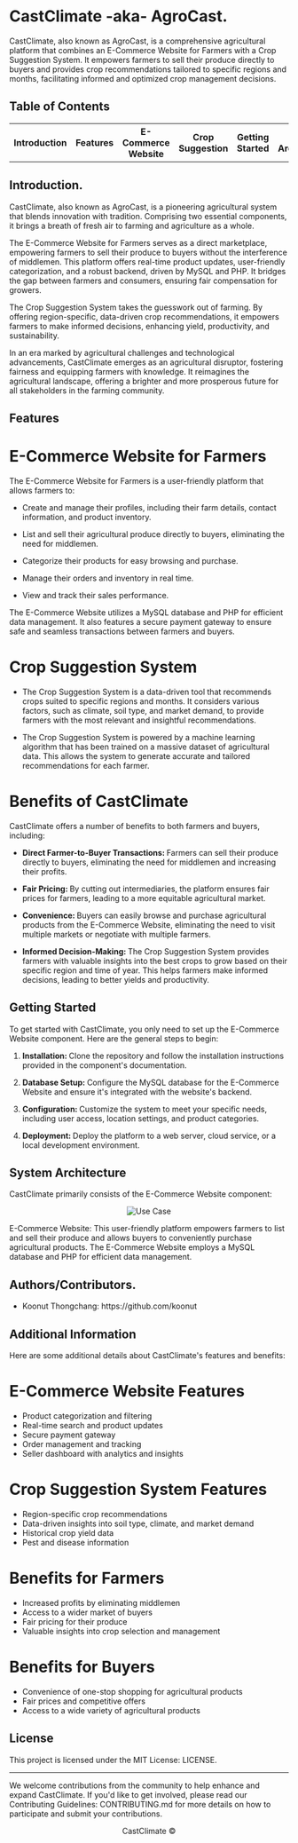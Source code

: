 # CastClimate -aka- AgroCast.
<p>CastClimate, also known as AgroCast, is a comprehensive agricultural platform that combines an E-Commerce Website for Farmers with a Crop Suggestion System. It empowers farmers to sell their produce directly to buyers and provides crop recommendations tailored to specific regions and months, facilitating informed and optimized crop management decisions.</p>

## Table of Contents

<table>
    <th>Introduction</th>
    <th>Features</th>
    <th>E-Commerce Website</th>
    <th>Crop Suggestion</th>
    <th>Getting Started</th>
    <th>System Architecture</th>
    <th>Authors/Contributors/th>
    <th>Additional Information</th>
    <th>License</th>
</table>

## Introduction.
<p>CastClimate, also known as AgroCast, is a pioneering agricultural system that blends innovation with tradition. Comprising two essential components, it brings a breath of fresh air to farming and agriculture as a whole.</p>
<p>The E-Commerce Website for Farmers serves as a direct marketplace, empowering farmers to sell their produce to buyers without the interference of middlemen. This platform offers real-time product updates, user-friendly categorization, and a robust backend, driven by MySQL and PHP. It bridges the gap between farmers and consumers, ensuring fair compensation for growers.</p>
<p>The Crop Suggestion System takes the guesswork out of farming. By offering region-specific, data-driven crop recommendations, it empowers farmers to make informed decisions, enhancing yield, productivity, and sustainability.</p>
<p>In an era marked by agricultural challenges and technological advancements, CastClimate emerges as an agricultural disruptor, fostering fairness and equipping farmers with knowledge. It reimagines the agricultural landscape, offering a brighter and more prosperous future for all stakeholders in the farming community.</p>

## Features
# E-Commerce Website for Farmers
The E-Commerce Website for Farmers is a user-friendly platform that allows farmers to:
<ul>
    <li><p>Create and manage their profiles, including their farm details, contact information, and product inventory.</p></li>
    <li><p>List and sell their agricultural produce directly to buyers, eliminating the need for middlemen.</p></li>
    <li><p>Categorize their products for easy browsing and purchase.</p></li>
    <li><p>Manage their orders and inventory in real time.</p></li>
    <li><p>View and track their sales performance.</p></li>
</ul>
<p>The E-Commerce Website utilizes a MySQL database and PHP for efficient data management. It also features a secure payment gateway to ensure safe and seamless transactions between farmers and buyers.</p>

# Crop Suggestion System
<ul>
    <li><p>The Crop Suggestion System is a data-driven tool that recommends crops suited to specific regions and months. It considers various factors, such as climate, soil type, and market demand, to provide farmers with the most relevant and insightful recommendations.</p></li>
    <li><p>The Crop Suggestion System is powered by a machine learning algorithm that has been trained on a massive dataset of agricultural data. This allows the system to generate accurate and tailored recommendations for each farmer.</p></li>
</ul>

# Benefits of CastClimate
CastClimate offers a number of benefits to both farmers and buyers, including:
<ul>
<li><p><b>Direct Farmer-to-Buyer Transactions: </b>Farmers can sell their produce directly to buyers, eliminating the need for middlemen and increasing their profits.</p></li>
 <li><p><b>Fair Pricing: </b>By cutting out intermediaries, the platform ensures fair prices for farmers, leading to a more equitable agricultural market.</p></li>
 <li><p><b>Convenience: </b>Buyers can easily browse and purchase agricultural products from the E-Commerce Website, eliminating the need to visit multiple markets or negotiate with multiple farmers.</p></li>
 <li><p><b>Informed Decision-Making: </b>The Crop Suggestion System provides farmers with valuable insights into the best crops to grow based on their specific region and time of year. This helps farmers make informed decisions, leading to better yields and productivity.</p></li>
</ul>

## Getting Started
To get started with CastClimate, you only need to set up the E-Commerce Website component. Here are the general steps to begin:
<ol>
 <li><p><b>Installation: </b>Clone the repository and follow the installation instructions provided in the component's documentation.</p></li>
 <li><p><b>Database Setup: </b>Configure the MySQL database for the E-Commerce Website and ensure it's integrated with the website's backend.</p></li>
 <li><p><b>Configuration: </b>Customize the system to meet your specific needs, including user access, location settings, and product categories.</p></li>
 <li><p><b>Deployment: </b>Deploy the platform to a web server, cloud service, or a local development environment.</p></li>
</ol>

## System Architecture
CastClimate primarily consists of the E-Commerce Website component:
<center>

![Use Case](https://github.com/karthikpohane/CastClimate/assets/117158132/7b6b6d9c-8054-4d19-9607-ee635263c62d)

</center>
<p>E-Commerce Website: This user-friendly platform empowers farmers to list and sell their produce and allows buyers to conveniently purchase agricultural products. The E-Commerce Website employs a MySQL database and PHP for efficient data management.</p>

## Authors/Contributors.
<ul>
    <li>Koonut Thongchang: https://github.com/koonut</li>
</ul>

## Additional Information
<p>Here are some additional details about CastClimate's features and benefits:</p>

# E-Commerce Website Features
<ul>
<li>Product categorization and filtering</li>
<li>Real-time search and product updates</li>
<li>Secure payment gateway</li>
<li>Order management and tracking</li>
<li>Seller dashboard with analytics and insights</li>
</ul>

# Crop Suggestion System Features
<ul>
<li>Region-specific crop recommendations</li>
<li>Data-driven insights into soil type, climate, and market demand</li>
<li>Historical crop yield data</li>
<li>Pest and disease information</li>
</ul>

# Benefits for Farmers
<ul>
<li>Increased profits by eliminating middlemen</li>
<li>Access to a wider market of buyers</li>
<li>Fair pricing for their produce</li>
<li>Valuable insights into crop selection and management</li>
</ul>

# Benefits for Buyers
<ul>
<li>Convenience of one-stop shopping for agricultural products</li>
<li>Fair prices and competitive offers</li>
<li>Access to a wide variety of agricultural products</li>
</ul>

## License
This project is licensed under the MIT License: LICENSE.

<hr>
<p>We welcome contributions from the community to help enhance and expand CastClimate. If you'd like to get involved, please read our Contributing Guidelines: CONTRIBUTING.md for more details on how to participate and submit your contributions.</p>
<center> CastClimate ©️</center>
 



